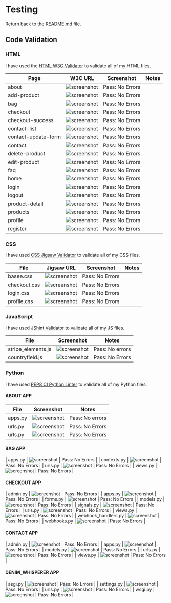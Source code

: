 # Testing

Return back to the [README.md](README.md) file.


## Code Validation


### HTML

I have used the [HTML W3C Validator](https://validator.w3.org) to validate all of my HTML files.


| Page | W3C URL | Screenshot | Notes |
| --- | --- | --- | --- |
| about | ![screenshot](documentation/html-validation/abouthtml-validator.png) | Pass: No Errors |
| add-product | ![screenshot](documentation/html-validation/add-producthtml-validator.png) | Pass: No Errors |
| bag | ![screenshot](documentation/html-validation/baghtml-validator.png) | Pass: No Errors |
| checkout | ![screenshot](documentation/html-validation/checkouthtml-validator.png) | Pass: No Errors |
| checkout-success | ![screenshot](documentation/html-validation/checkoutsuccesshtml-validator.png) | Pass: No Errors |
| contact-list | ![screenshot](documentation/html-validation/contact-listhtml-validator.png) | Pass: No Errors |
| contact-update-form | ![screenshot](documentation/html-validation/contact-updatehtml-validator.png) | Pass: No Errors |
| contact | ![screenshot](documentation/html-validation/contacthtml-validator.png) | Pass: No Errors |
| delete-product | ![screenshot](documentation/html-validation/delete-producthtml-validator.png) | Pass: No Errors |
| edit-product | ![screenshot](documentation/html-validation/edit-prodcuthtml-validator.png) | Pass: No Errors |
| faq | ![screenshot](documentation/html-validation/faqhtml-validator.png) | Pass: No Errors |
| home | ![screenshot](documentation/html-validation/homehtml-validator.png) | Pass: No Errors |
| login | ![screenshot](documentation/html-validation/loginhtml-validator.png) | Pass: No Errors |
| logout | ![screenshot](documentation/html-validation/logouthtml-validator.png) | Pass: No Errors |
| product-detail | ![screenshot](documentation/html-validation/productdetailhtml-validator.png) | Pass: No Errors |
| products | ![screenshot](documentation/html-validation/productshtml-validator.png) | Pass: No Errors |
| profile | ![screenshot](documentation/html-validation/profilehtml-validator.png) | Pass: No Errors |
| register | ![screenshot](documentation/html-validation/registerhtml-validator.png) | Pass: No Errors |



### CSS

I have used [CSS Jigsaw Validator](https://jigsaw.w3.org/css-validator) to validate all of my CSS files.


| File | Jigsaw URL | Screenshot | Notes |
| --- | --- | --- | --- |
| basee.css | ![screenshot](documentation/css-validation/base.css-validator.png) | Pass: No Errors |
| checkout.css | ![screenshot](documentation/css-validation/checkout.css-validator.png) | Pass: No Errors |
| login.css | ![screenshot](documentation/css-validation/login.css-validator.png) | Pass: No Errors |
| profile.css | ![screenshot](documentation/css-validation/profile.css-validator.png) | Pass: No Errors |

### JavaScript

I have used [JShint Validator](https://jshint.com) to validate all of my JS files.

| File | Screenshot | Notes |
| --- | --- | --- |
| stripe_elements.js | ![screenshot](documentation/js-validation/stripe_elements.js-validator.png) | Pass: No errors |
| countryfield.js | ![screenshot](documentation/js-validation/countryfield.js-validator.png) | Pass: No Errors |

### Python

I have used [PEP8 CI Python Linter](https://pep8ci.herokuapp.com/) to validate all of my Python files.

#### ABOUT APP
| File | Screenshot | Notes |
| --- | --- | --- |
| apps.py | ![screenshot](documentation/python-validation/about/about-apps.png) | Pass: No errors |
| urls.py | ![screenshot](documentation/python-validation/about/about-urls.png) | Pass: No Errors |
| urls.py | ![screenshot](documentation/python-validation/about/about-views.png) | Pass: No Errors |

#### BAG APP
| apps.py | ![screenshot](documentation/python-validation/bag/bag-apps.png) | Pass: No Errors |
| contexts.py | ![screenshot](documentation/python-validation/bag/bag-contexts.png) | Pass: No Errors |
| urls.py | ![screenshot](documentation/python-validation/bag/bag-urls.png) | Pass: No Errors |
| views.py | ![screenshot](documentation/python-validation/bag/bag-views.png) | Pass: No Errors |

#### CHECKOUT APP

| admin.py | ![screenshot](documentation/python-validation/checkout/checkout-admin.png) | Pass: No Errors |
| apps.py | ![screenshot](documentation/python-validation/checkout/checkout-apps.png) | Pass: No Errors |
| forms.py | ![screenshot](documentation/python-validation/checkout/checkout-forms.png) | Pass: No Errors |
| models.py | ![screenshot](documentation/python-validation/checkout/checkout-models.png) | Pass: No Errors |
| signals.py | ![screenshot](documentation/python-validation/checkout/checkout-signals.png) | Pass: No Errors |
| urls.py | ![screenshot](documentation/python-validation/checkout/checkout-urls.png) | Pass: No Errors |
| views.py | ![screenshot](documentation/python-validation/checkout/checkout-views.png) | Pass: No Errors |
| webhook_handlers.py | ![screenshot](documentation/python-validation/checkout/checkout-webhook_handlers.png) | Pass: No Errors |
| webhooks.py | ![screenshot](documentation/python-validation/checkout/checkout-webhooks.png) | Pass: No Errors |

#### CONTACT APP

| admin.py | ![screenshot](documentation/python-validation/contact/contact-admin.png) | Pass: No Errors |
| apps.py | ![screenshot](documentation/python-validation/contact/contact-apps.png) | Pass: No Errors |
| models.py | ![screenshot](documentation/python-validation/contact/contact-models.png) | Pass: No Errors |
| urls.py | ![screenshot](documentation/python-validation/contact/contact-urls.png) | Pass: No Errors |
| views.py | ![screenshot](documentation/python-validation/contact/contact-views.png) | Pass: No Errors |

#### DENIM_WHISPERER APP

| asgi.py | ![screenshot](documentation/python-validation/denim_whisp/denim-asgi.png) | Pass: No Errors |
| settings.py | ![screenshot](documentation/python-validation/denim_whisp/denim-settings.png) | Pass: No Errors |
| urls.py | ![screenshot](documentation/python-validation/denim_whisp/denim-urls.png) | Pass: No Errors |
| wsgi.py | ![screenshot](documentation/python-validation/denim_whisp/denim-wsgi.png) | Pass: No Errors |
